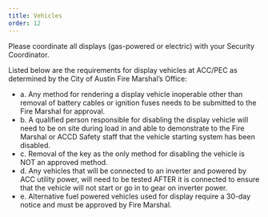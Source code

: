 ```yaml
---
title: Vehicles
order: 12
---
```


Please coordinate all displays (gas-powered or electric) with your Security Coordinator.

Listed below are the requirements for display vehicles at ACC/PEC as determined by the City of Austin Fire Marshal’s Office:

- a. Any method for rendering a display vehicle inoperable other than removal of battery cables or ignition fuses needs to be submitted to the Fire Marshal for approval.
- b. A qualified person responsible for disabling the display vehicle will need to be on site during load in and able to demonstrate to the Fire Marshal or ACCD Safety staff that the vehicle starting system has been disabled.
- c. Removal of the key as the only method for disabling the vehicle is NOT an approved method.
- d. Any vehicles that will be connected to an inverter and powered by ACC utility power, will need to be tested AFTER it is connected to ensure that the vehicle will not start or go in to gear on inverter power.
- e. Alternative fuel powered vehicles used for display require a 30-day notice and must be approved by Fire Marshal.
